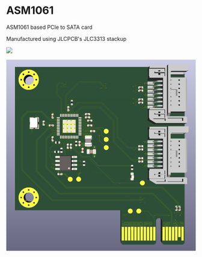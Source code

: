# ASM1061

ASM1061 based PCIe to SATA card

Manufactured using JLCPCB's JLC3313 stackup

![](ASM1061_front.png)

![](ASM1061_render.png)
